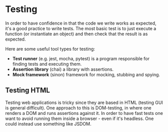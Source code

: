 # Testing

In order to have confidence in that the code we write works as expected, it's a
good practice to write tests. The most basic test is to just execute a function
(or instantiate an object) and then check that the result is as expected.

Here are some useful tool types for testing:

- **Test runner** (e.g. jest, mocha, pytest) is a program responsible for
  finding tests and executing them.
- **Assertion library** (chai) a library with assertions.
- **Mock framework** (sinon) framework for mocking, stubbing and spying.

## Testing HTML

Testing web applications is tricky since they are based in HTML (testing GUI is
general difficult). One approach to this is DOM-testing, in where one renders a
DOM and runs assertions against it. In order to have fast tests one want to
avoid running them inside a browser - even if it's headless. One could instead
use something like JSDOM.
